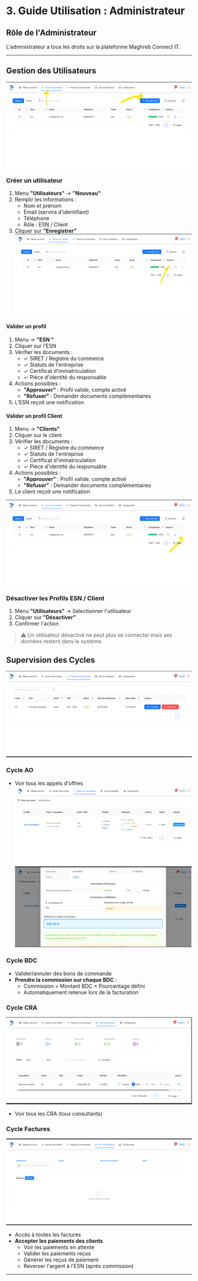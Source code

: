 # 3. Guide Utilisation : Administrateur

##  Rôle de l'Administrateur

L'administrateur a tous les droits sur la plateforme Maghreb Connect IT.

---

## Gestion des Utilisateurs
![alt text](image-25.png)
### Créer un utilisateur
1. Menu **"Utilisateurs"** → **"Nouveau"**
2. Remplir les informations :
   - Nom et prénom
   - Email (servira d'identifiant)
   - Téléphone
   - Rôle : ESN / Client 
3. Cliquer sur **"Enregistrer"**
![alt text](image-26.png)
#### Valider un profil 
1. Menu → **"ESN "**
2. Cliquer sur l'ESN
3. Vérifier les documents :
   - ✓ SIRET / Registre du commerce
   - ✓ Statuts de l'entreprise
   - ✓ Certificat d'immatriculation
   - ✓ Pièce d'identité du responsable
4. Actions possibles :
   - **"Approuver"** : Profil valide, compte activé
   - **"Refuser"** : Demander documents complémentaires
5. L'ESN reçoit une notification

#### Valider un profil Client
1. Menu → **"Clients"**
2. Cliquer sur le client
3. Vérifier les documents :
   - ✓ SIRET / Registre du commerce
   - ✓ Statuts de l'entreprise
   - ✓ Certificat d'immatriculation
   - ✓ Pièce d'identité du responsable
4. Actions possibles :
   - **"Approuver"** : Profil valide, compte activé
   - **"Refuser"** : Demander documents complémentaires
5. Le client reçoit une notification

![alt text](image-27.png)
### Désactiver les Profils ESN / Client
1. Menu **"Utilisateurs"** → Sélectionner l'utilisateur
2. Cliquer sur **"Désactiver"**
3. Confirmer l'action

> ⚠️ Un utilisateur désactivé ne peut plus se connecter mais ses données restent dans le système.


## Supervision des Cycles
![alt text](image-29.png)
### Cycle AO
- Voir tous les appels d'offres
![alt text](image-30.png)
![alt text](image-31.png)
### Cycle BDC
- Valider/annuler des bons de commande
- **Prendre la commission sur chaque BDC** :
  - Commission = Montant BDC × Pourcentage défini
  - Automatiquement retenue lors de la facturation
### Cycle CRA
![alt text](image-28.png)
- Voir tous les CRA (tous consultants)

### Cycle Factures
![alt text](image-32.png)
- Accès à toutes les factures
- **Accepter les paiements des clients** 
  - Voir les paiements en attente
  - Valider les paiements reçus
  - Générer les reçus de paiement
  - Reverser l'argent à l'ESN (après commission)

---

